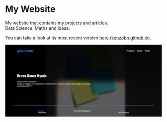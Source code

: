 # My Website
 My website that contains my projects and articles.   
 Data Science, Maths and ideas.   
 
 You can take a look at its most recent version [here (kenzobh.github.io)](https://kenzobh.github.io/).
 
 ![](https://github.com/KenzoBH/Data-Science/blob/main/Images/website-main-page.JPG)
